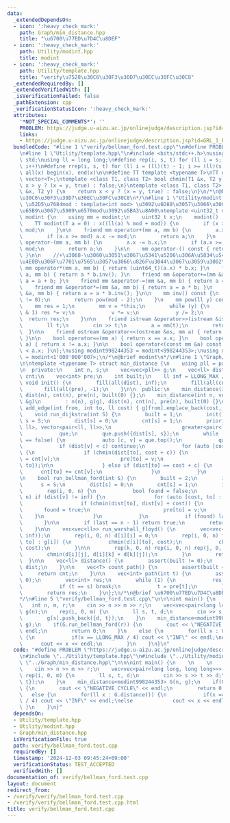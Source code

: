 ```yaml
---
data:
  _extendedDependsOn:
  - icon: ':heavy_check_mark:'
    path: Graph/min_distance.hpp
    title: "\u6700\u77ED\u7D4C\u8DEF"
  - icon: ':heavy_check_mark:'
    path: Utility/modint.hpp
    title: modint
  - icon: ':heavy_check_mark:'
    path: Utility/template.hpp
    title: "verify\u7528\u30C6\u30F3\u30D7\u30EC\u30FC\u30C8"
  _extendedRequiredBy: []
  _extendedVerifiedWith: []
  _isVerificationFailed: false
  _pathExtension: cpp
  _verificationStatusIcon: ':heavy_check_mark:'
  attributes:
    '*NOT_SPECIAL_COMMENTS*': ''
    PROBLEM: https://judge.u-aizu.ac.jp/onlinejudge/description.jsp?id=GRL_1_B&lang=jp
    links:
    - https://judge.u-aizu.ac.jp/onlinejudge/description.jsp?id=GRL_1_B&lang=jp
  bundledCode: "#line 1 \"verify/bellman_ford.test.cpp\"\n#define PROBLEM \"https://judge.u-aizu.ac.jp/onlinejudge/description.jsp?id=GRL_1_B&lang=jp\"\
    \n#line 1 \"Utility/template.hpp\"\n#include <bits/stdc++.h>\nusing namespace\
    \ std;\nusing ll = long long;\n#define rep(i, s, t) for (ll i = s; i < (ll)(t);\
    \ i++)\n#define rrep(i, s, t) for (ll i = (ll)(t) - 1; i >= (ll)(s); i--)\n#define\
    \ all(x) begin(x), end(x)\n\n#define TT template <typename T>\nTT using vec =\
    \ vector<T>;\ntemplate <class T1, class T2> bool chmin(T1 &x, T2 y) {\n    return\
    \ x > y ? (x = y, true) : false;\n}\ntemplate <class T1, class T2> bool chmax(T1\
    \ &x, T2 y) {\n    return x < y ? (x = y, true) : false;\n}\n/*\n@brief verify\u7528\
    \u30C6\u30F3\u30D7\u30EC\u30FC\u30C8\n*/\n#line 1 \"Utility/modint.hpp\"\n\n//\
    \ \u52D5\u7684mod : template<int mod> \u3092\u6D88\u3057\u3066\u3001\u4E0A\u306E\
    \u65B9\u3067\u5909\u6570mod\u3092\u5BA3\u8A00\ntemplate <uint32_t mod> struct\
    \ modint {\n    using mm = modint;\n    uint32_t x;\n    modint() : x(0) {}\n\
    \    TT modint(T a = 0) : x((ll(a) % mod + mod)) {\n        if (x >= mod) x -=\
    \ mod;\n    }\n\n    friend mm operator+(mm a, mm b) {\n        a.x += b.x;\n\
    \        if (a.x >= mod) a.x -= mod;\n        return a;\n    }\n    friend mm\
    \ operator-(mm a, mm b) {\n        a.x -= b.x;\n        if (a.x >= mod) a.x +=\
    \ mod;\n        return a;\n    }\n\n    mm operator-() const { return mod - x;\
    \ }\n\n    //+\u3068-\u3060\u3051\u3067\u5341\u5206\u306A\u5834\u5408\u3001\u4EE5\
    \u4E0B\u306F\u7701\u7565\u3057\u3066\u826F\u3044\u3067\u3059\u3002\n\n    friend\
    \ mm operator*(mm a, mm b) { return (uint64_t)(a.x) * b.x; }\n    friend mm operator/(mm\
    \ a, mm b) { return a * b.inv(); }\n    friend mm &operator+=(mm &a, mm b) { return\
    \ a = a + b; }\n    friend mm &operator-=(mm &a, mm b) { return a = a - b; }\n\
    \    friend mm &operator*=(mm &a, mm b) { return a = a * b; }\n    friend mm &operator/=(mm\
    \ &a, mm b) { return a = a * b.inv(); }\n\n    mm inv() const {\n        assert(x\
    \ != 0);\n        return pow(mod - 2);\n    }\n    mm pow(ll y) const {\n    \
    \    mm res = 1;\n        mm v = *this;\n        while (y) {\n            if (y\
    \ & 1) res *= v;\n            v *= v;\n            y /= 2;\n        }\n      \
    \  return res;\n    }\n\n    friend istream &operator>>(istream &is, mm &a) {\n\
    \        ll t;\n        cin >> t;\n        a = mm(t);\n        return is;\n  \
    \  }\n\n    friend ostream &operator<<(ostream &os, mm a) { return os << a.x;\
    \ }\n\n    bool operator==(mm a) { return x == a.x; }\n    bool operator!=(mm\
    \ a) { return x != a.x; }\n\n    bool operator<(const mm &a) const { return x\
    \ < a.x; }\n};\nusing modint998244353 = modint<998244353>;\nusing modint1000000007\
    \ = modint<1'000'000'007>;\n/*\n@brief modint\n*/\n#line 1 \"Graph/min_distance.hpp\"\
    \n\ntemplate <typename T> struct min_distance {\n    using pll = pair<ll, ll>;\n\
    \n  private:\n    int n, s;\n    vec<vec<pll>> g;\n    vec<ll> dist;\n    vec<T>\
    \ cnt;\n    vec<int> pre;\n    int built;\n    ll inf = LLONG_MAX / 4;\n\n   \
    \ void init() {\n        fill(all(dist), inf);\n        fill(all(cnt), 0);\n \
    \       fill(all(pre), -1);\n    }\n\n  public:\n    min_distance(int n) : n(n),\
    \ dist(n), cnt(n), pre(n), built(0) {};\n    min_distance(int n, vec<vec<pll>>\
    \ &g)\n        : n(n), g(g), dist(n), cnt(n), pre(n), built(0) {}\n\n    void\
    \ add_edge(int from, int to, ll cost) { g[from].emplace_back(cost, to); }\n\n\
    \    void run_dijkstra(int S) {\n        built = 1;\n        init();\n       \
    \ s = S;\n        dist[s] = 0;\n        cnt[s] = 1;\n        priority_queue<pair<ll,\
    \ ll>, vector<pair<ll, ll>>,\n                       greater<pair<ll, ll>>>\n\
    \            que;\n        que.push({dist[s], s});\n        while (que.empty()\
    \ == false) {\n            auto [c, v] = que.top();\n            que.pop();\n\
    \            if (dist[v] < c) continue;\n            for (auto [cost, to] : g[v])\
    \ {\n                if (chmin(dist[to], cost + c)) {\n                    cnt[to]\
    \ = cnt[v];\n                    pre[to] = v;\n                    que.push({dist[to],\
    \ to});\n\n                } else if (dist[to] == cost + c) {\n              \
    \      cnt[to] += cnt[v];\n                }\n            }\n        }\n    }\n\
    \n    bool run_bellman_ford(int S) {\n        built = 2;\n        init();\n  \
    \      s = S;\n        dist[s] = 0;\n        cnt[s] = 1;\n        int last = -1;\n\
    \        rep(i, 0, n) {\n            bool found = false;\n            rep(v, 0,\
    \ n) if (dist[v] != inf) {\n                for (auto [cost, to] : g[v]) {\n \
    \                   if (chmin(dist[to], dist[v] + cost)) {\n                 \
    \       found = true;\n                        pre[to] = v;\n                \
    \    }\n                }\n            }\n            if (found) last = i;\n \
    \       }\n\n        if (last == n - 1) return true;\n        return false;\n\
    \    }\n\n    vec<vec<ll>> run_warshall_floyd() {\n        vec<vec<ll>> d(n, vec<ll>(n,\
    \ inf));\n        rep(i, 0, n) d[i][i] = 0;\n        rep(i, 0, n) for (auto [cost,\
    \ to] : g[i]) {\n            chmin(d[i][to], cost);\n            chmin(d[to][i],\
    \ cost);\n        }\n\n        rep(k, 0, n) rep(i, 0, n) rep(j, 0, n) {\n    \
    \        chmin(d[i][j], d[i][k] + d[k][j]);\n        }\n        return d;\n  \
    \  }\n\n    vec<ll> distance() {\n        assert(built != 0);\n        return\
    \ dist;\n    }\n\n    vec<T> count_path() {\n        assert(built == 1);\n   \
    \     return cnt;\n    }\n\n    vec<int> path(int t) {\n        assert(built !=\
    \ 0);\n        vec<int> res;\n        while (1) {\n            res.push_back(t);\n\
    \            if (t == s) break;\n            t = pre[t];\n        }\n        reverse(all(res));\n\
    \        return res;\n    }\n};\n/*\n@brief \u6700\u77ED\u7D4C\u8DEF\n@docs doc/min_distance.md\n\
    */\n#line 5 \"verify/bellman_ford.test.cpp\"\n\n\nint main() {\n    \n    \n \
    \   int n, m, r;\n    cin >> n >> m >> r;\n    vec<vec<pair<long long, long long>>>\
    \ g(n);\n    rep(i, 0, m) {\n        ll s, t, d;\n        cin >> s >> t >> d;\n\
    \        g[s].push_back({d, t});\n    }\n    min_distance<modint998244353> G(n,\
    \ g);\n    if(G.run_bellman_ford(r)) {\n        cout << \"NEGATIVE CYCLE\" <<\
    \ endl;\n        return 0;\n    }\n    else {\n        for(ll x : G.distance())\
    \ {\n            if(x == LLONG_MAX / 4) cout << \"INF\" << endl;\nelse       \
    \      cout << x << endl;\n        }\n    }\n}\n"
  code: "#define PROBLEM \"https://judge.u-aizu.ac.jp/onlinejudge/description.jsp?id=GRL_1_B&lang=jp\"\
    \n#include \"../Utility/template.hpp\"\n#include \"../Utility/modint.hpp\"\n#include\
    \ \"../Graph/min_distance.hpp\"\n\n\nint main() {\n    \n    \n    int n, m, r;\n\
    \    cin >> n >> m >> r;\n    vec<vec<pair<long long, long long>>> g(n);\n   \
    \ rep(i, 0, m) {\n        ll s, t, d;\n        cin >> s >> t >> d;\n        g[s].push_back({d,\
    \ t});\n    }\n    min_distance<modint998244353> G(n, g);\n    if(G.run_bellman_ford(r))\
    \ {\n        cout << \"NEGATIVE CYCLE\" << endl;\n        return 0;\n    }\n \
    \   else {\n        for(ll x : G.distance()) {\n            if(x == LLONG_MAX\
    \ / 4) cout << \"INF\" << endl;\nelse             cout << x << endl;\n       \
    \ }\n    }\n}"
  dependsOn:
  - Utility/template.hpp
  - Utility/modint.hpp
  - Graph/min_distance.hpp
  isVerificationFile: true
  path: verify/bellman_ford.test.cpp
  requiredBy: []
  timestamp: '2024-12-03 09:45:24+09:00'
  verificationStatus: TEST_ACCEPTED
  verifiedWith: []
documentation_of: verify/bellman_ford.test.cpp
layout: document
redirect_from:
- /verify/verify/bellman_ford.test.cpp
- /verify/verify/bellman_ford.test.cpp.html
title: verify/bellman_ford.test.cpp
---
```

